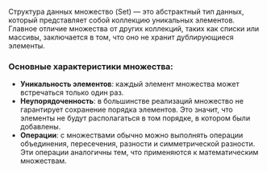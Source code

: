 Структура данных множество (Set) — это абстрактный тип данных, который представляет собой коллекцию уникальных элементов. Главное отличие множества от других коллекций, таких как списки или массивы, заключается в том, что оно не хранит дублирующиеся элементы.

### Основные характеристики множества:

- **Уникальность элементов**: каждый элемент множества может встречаться только один раз.
- **Неупорядоченность**: в большинстве реализаций множество не гарантирует сохранение порядка элементов. Это значит, что элементы не будут располагаться в том порядке, в котором были добавлены.
- **Операции**: с множествами обычно можно выполнять операции объединения, пересечения, разности и симметрической разности. Эти операции аналогичны тем, что применяются к математическим множествам.